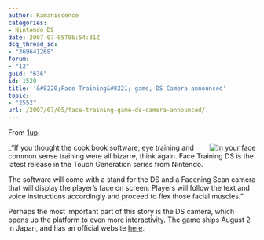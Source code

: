 ```yaml
---
author: Ramaniscence
categories:
- Nintendo DS
date: 2007-07-05T06:54:31Z
dsq_thread_id:
- "369641268"
forum:
- "12"
guid: "636"
id: 1529
title: '&#8220;Face Training&#8221; game, DS Camera announced'
topic:
- "2552"
url: /2007/07/05/face-training-game-ds-camera-announced/
---
```


From [1up](http://www.1up.com/do/newsStory?cId=3160790):

<img border="0" align="right" src="http://h.xerol.org/i/facetraining2.png" alt="In your face" title="In your face" />_&#8220;If you thought the cook book software, eye training and common sense training were all bizarre, think again. Face Training DS is the latest release in the Touch Generation series from Nintendo.</p> 

The software will come with a stand for the DS and a Facening Scan camera that will display the player&#8217;s face on screen. Players will follow the text and voice instructions accordingly and proceed to flex those facial muscles.&#8221;</em>

Perhaps the most important part of this story is the DS camera, which opens up the platform to even more interactivity. The game ships August 2 in Japan, and has an official website [here](http://touch-ds.jp/mfs/kao_training/index.html).